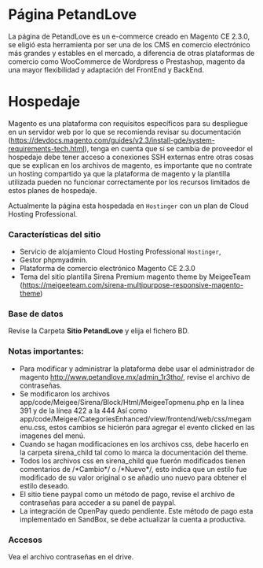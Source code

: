 # Página PetandLove
La página de PetandLove es un e-commerce creado en Magento CE 2.3.0, se eligió esta herramienta por ser una de los CMS en comercio electrónico más grandes y estables en el mercado, a diferencia de otras plataformas de comercio como WooCommerce de Wordpress o Prestashop, magento da una mayor flexibilidad y adaptación del FrontEnd y BackEnd.

# Hospedaje
Magento es una plataforma con requisitos específicos para su despliegue en un servidor web por lo que se recomienda revisar su documentación (https://devdocs.magento.com/guides/v2.3/install-gde/system-requirements-tech.html), tenga en cuenta que si se cambia de proveedor el hospedaje debe tener acceso a conexiones SSH externas entre otras cosas que se explican en los archivos de magento, es importante que no contrate un hosting compartido ya que la plataforma de magento y la plantilla utilizada pueden no funcionar correctamente por los recursos limitados de estos planes de hospedaje.

Actualmente la página esta hospedada en `Hostinger` con un plan de Cloud Hosting Professional.

### Características del sitio

- Servicio de alojamiento Cloud Hosting Professional `Hostinger`,
- Gestor phpmyadmin.
- Plataforma de comercio electrónico Magento CE 2.3.0
- Tema del sitio plantilla Sirena Premium magento theme by MeigeeTeam (https://meigeeteam.com/sirena-multipurpose-responsive-magento-theme)


### Base de datos
Revise la Carpeta **Sitio PetandLove** y elija el fichero BD.


### Notas importantes:

- Para modificar y administrar la plataforma debe usar el administrador de magento http://www.petandlove.mx/admin_1r3tho/, revise el archivo de contraseñas.
- Se modificaron los archivos app/code/Meigee/Sirena/Block/Html/MeigeeTopmenu.php en la línea 391 y de la línea 422 a la 444
 Así como app/code/Meigee/CategoriesEnhanced/view/frontend/web/css/megamenu.css, estos cambios se hicierón para agregar el evento clicked en las imagenes del menú.
- Cuando se hagan modificaciones en los archivos css, debe hacerlo en la carpeta sirena_child tal como lo marca la documentación del theme.
- Todos los archivos css en sirena_child que fuerón modificados tienen comentarios de /&#42;Cambio&#42;/ o /&#42;Nuevo&#42;/, esto indica que un estilo fue modificado de su valor original o se añadio uno nuevo para obtener el estilo deseado.
- El sitio tiene paypal como un método de pago, revise el archivo de contraseñas para acceder a su panel de paypal.
- La integración de OpenPay quedo pendiente. Este método de pago esta implementado en SandBox, se debe actualizar la cuenta a productiva.

### Accesos 
Vea el archivo contraseñas en el drive.
